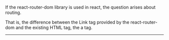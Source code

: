 If the react-router-dom library is used in react, the question arises about routing.

That is, the difference between the Link tag provided by the react-router-dom and the existing HTML tag, the a tag.


---
[](https://medium.com/@yavuz.gokirmak/why-you-should-use-link-instead-of-a-in-react-577a215a5bb8)

[](https://velog.io/@yeonsubaek/React-Link-vs-a-tag-ft.-react-router-dom)

[](https://gomgomkim.tistory.com/9)